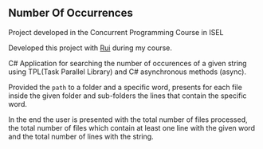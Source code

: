 ## Number Of Occurrences 


Project developed in the Concurrent Programming Course in ISEL

Developed this project with [Rui](https://github.com/RuiPacas) during my course.


C# Application for searching the number of occurences of a given string using TPL(Task Parallel Library) and C# asynchronous methods (async).

Provided the `path` to a folder and a specific word, presents for each file inside the given folder and sub-folders the lines that contain the specific word.

In the end the user is presented with the total number of files processed, the total number of files which contain at least one line with the given word and the total number of lines with the string.